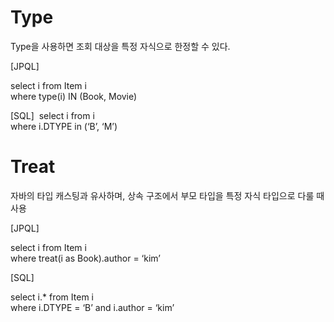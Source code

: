 # Type

Type을 사용하면 조회 대상을 특정 자식으로 한정할 수 있다.

\[JPQL]

select i from Item i  
where type(i) IN (Book, Movie)

\[SQL] 
select i from i  
where i.DTYPE in (‘B’, ‘M’)


# Treat
자바의 타입 캐스팅과 유사하며, 상속 구조에서 부모 타입을 특정 자식 타입으로 다룰 때 사용

\[JPQL]

select i from Item i  
where treat(i as Book).author = ‘kim’

\[SQL]

select i.* from Item i  
where i.DTYPE = ‘B’ and i.author = ‘kim’